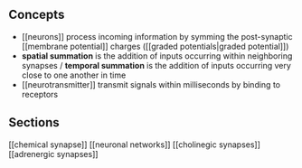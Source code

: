 ## Concepts
- [[neurons]] process incoming information by symming the post-synaptic [[membrane potential]] charges ([[graded potentials|graded potential]])
- **spatial summation** is the addition of inputs occurring within neighboring synapses / **temporal summation** is the addition of inputs occurring very close to one another in time
- [[neurotransmitter]] transmit signals within milliseconds by binding to receptors

## Sections

[[chemical synapse]]
[[neuronal networks]]
[[cholinegic synapses]]
[[adrenergic synapses]]